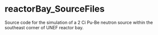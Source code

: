 # reactorBay_SourceFiles

Source code for the simulation of a 2 Ci Pu-Be neutron source within the southeast corner of UNEF reactor bay.
